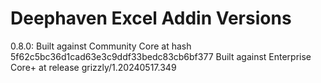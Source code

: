 # Deephaven Excel Addin Versions

0.8.0:
Built against Community Core at hash 5f62c5bc36d1cad63e3c9ddf33bedc83cb6bf377
Built against Enterprise Core+ at release grizzly/1.20240517.349

